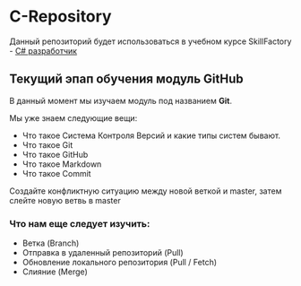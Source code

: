 ﻿# C-Repository
Данный репозиторий будет использоваться в учебном курсе SkillFactory - [C# разработчик ](https://skillfactory.ru/c-sharp-razrabotchik)

## Текущий эпап обучения модуль GitHub
В данный момент мы изучаем модуль под названием **Git**.

Мы уже знаем следующие вещи:
* Что такое Система Контроля Версий и какие типы систем бывают.
* Что такое Git
* Что такое GitHub
* Что такое Markdown
* Что такое Commit

Создайте конфликтную ситуацию между новой веткой и master, затем слейте новую ветвь в master
### Что нам еще следует изучить:
* Ветка (Branch)
* Отправка в удаленный репозиторий (Pull)
* Обновление локального репозитория (Pull / Fetch)
* Слияние (Merge)
